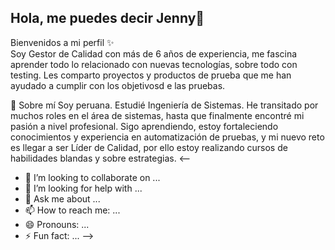 ## Hola, me puedes decir Jenny👋
Bienvenidos a mi perfil ✨  
Soy Gestor de Calidad con más de 6 años de experiencia, me fascina aprender todo lo relacionado con nuevas tecnologías, sobre todo con testing. 
Les comparto proyectos y productos de prueba que me han ayudado a cumplir con los objetivosd e las pruebas.

🌱 Sobre mí
Soy peruana. Estudié Ingeniería de Sistemas. He transitado por muchos roles en el área de sistemas, hasta que finalmente encontré mi pasión a nivel profesional.
Sigo aprendiendo, estoy fortaleciendo conocimientos y experiencia en automatización de pruebas, y mi nuevo reto es llegar a ser Líder de Calidad, por ello estoy realizando cursos de habilidades blandas y sobre estrategias.
<--
- 👯 I’m looking to collaborate on ...
- 🤔 I’m looking for help with ...
- 💬 Ask me about ...
- 📫 How to reach me: ...
- 😄 Pronouns: ...
- ⚡ Fun fact: ...
-->
